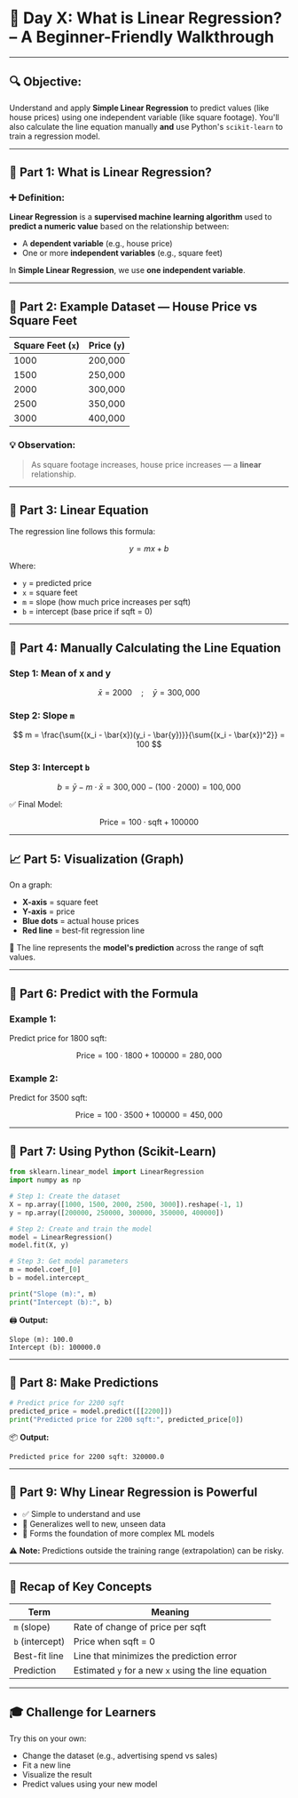
# 🧠 **Day X: What is Linear Regression? – A Beginner-Friendly Walkthrough**

---

## 🔍 **Objective:**

Understand and apply **Simple Linear Regression** to predict values (like house prices) using one independent variable (like square footage). You'll also calculate the line equation manually **and** use Python's `scikit-learn` to train a regression model.

---

## 🔢 **Part 1: What is Linear Regression?**

### ➕ **Definition:**

**Linear Regression** is a **supervised machine learning algorithm** used to **predict a numeric value** based on the relationship between:

* A **dependent variable** (e.g., house price)
* One or more **independent variables** (e.g., square feet)

In **Simple Linear Regression**, we use **one independent variable**.

---

## 🏡 **Part 2: Example Dataset — House Price vs Square Feet**

| Square Feet (`x`) | Price (`y`) |
| ----------------- | ----------- |
| 1000              | 200,000     |
| 1500              | 250,000     |
| 2000              | 300,000     |
| 2500              | 350,000     |
| 3000              | 400,000     |

### 💡 Observation:

> As square footage increases, house price increases — a **linear** relationship.

---

## 📏 **Part 3: Linear Equation**

The regression line follows this formula:

$$
y = mx + b
$$

Where:

* `y` = predicted price
* `x` = square feet
* `m` = slope (how much price increases per sqft)
* `b` = intercept (base price if sqft = 0)

---

## 🧮 **Part 4: Manually Calculating the Line Equation**

### **Step 1: Mean of x and y**

$$
\bar{x} = 2000 \quad ; \quad \bar{y} = 300,000
$$

### **Step 2: Slope `m`**

$$
m = \frac{\sum{(x_i - \bar{x})(y_i - \bar{y})}}{\sum{(x_i - \bar{x})^2}} = 100
$$

### **Step 3: Intercept `b`**

$$
b = \bar{y} - m \cdot \bar{x} = 300,000 - (100 \cdot 2000) = 100,000
$$

✅ Final Model:

$$
\text{Price} = 100 \cdot \text{sqft} + 100000
$$

---

## 📈 **Part 5: Visualization (Graph)**

On a graph:

* **X-axis** = square feet
* **Y-axis** = price
* **Blue dots** = actual house prices
* **Red line** = best-fit regression line

📍 The line represents the **model's prediction** across the range of sqft values.

---

## 🧪 **Part 6: Predict with the Formula**

### Example 1:

Predict price for 1800 sqft:

$$
\text{Price} = 100 \cdot 1800 + 100000 = 280,000
$$

### Example 2:

Predict for 3500 sqft:

$$
\text{Price} = 100 \cdot 3500 + 100000 = 450,000
$$

---

## 🤖 **Part 7: Using Python (Scikit-Learn)**

```python
from sklearn.linear_model import LinearRegression
import numpy as np

# Step 1: Create the dataset
X = np.array([1000, 1500, 2000, 2500, 3000]).reshape(-1, 1)
y = np.array([200000, 250000, 300000, 350000, 400000])

# Step 2: Create and train the model
model = LinearRegression()
model.fit(X, y)

# Step 3: Get model parameters
m = model.coef_[0]
b = model.intercept_

print("Slope (m):", m)
print("Intercept (b):", b)
```

🖨️ **Output:**

```
Slope (m): 100.0
Intercept (b): 100000.0
```

---

## 🔮 **Part 8: Make Predictions**

```python
# Predict price for 2200 sqft
predicted_price = model.predict([[2200]])
print("Predicted price for 2200 sqft:", predicted_price[0])
```

📦 **Output:**

```
Predicted price for 2200 sqft: 320000.0
```

---

## 📌 **Part 9: Why Linear Regression is Powerful**

* ✅ Simple to understand and use
* 🔄 Generalizes well to new, unseen data
* 🧠 Forms the foundation of more complex ML models

⚠️ **Note:** Predictions outside the training range (extrapolation) can be risky.

---

## 🧭 **Recap of Key Concepts**

| Term            | Meaning                                             |
| --------------- | --------------------------------------------------- |
| `m` (slope)     | Rate of change of price per sqft                    |
| `b` (intercept) | Price when sqft = 0                                 |
| Best-fit line   | Line that minimizes the prediction error            |
| Prediction      | Estimated `y` for a new `x` using the line equation |

---

## 🎓 **Challenge for Learners**

Try this on your own:

* Change the dataset (e.g., advertising spend vs sales)
* Fit a new line
* Visualize the result
* Predict values using your new model


